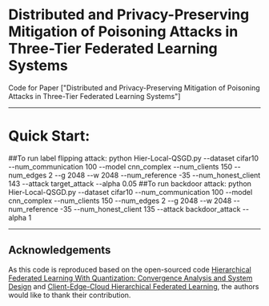 # Distributed and Privacy-Preserving Mitigation of Poisoning Attacks in Three-Tier Federated Learning Systems

Code for Paper ["Distributed and Privacy-Preserving Mitigation of Poisoning
Attacks in Three-Tier Federated Learning Systems"]


---


# Quick Start: 
##To run label flipping attack:
python Hier-Local-QSGD.py --dataset cifar10 --num_communication 100 --model cnn_complex --num_clients 150 --num_edges 2  --g 2048 --w 2048 --num_reference -35 --num_honest_client 143 --attack target_attack --alpha 0.05
##To run backdoor attack:
python Hier-Local-QSGD.py --dataset cifar10 --num_communication 100 --model cnn_complex --num_clients 150 --num_edges 2  --g 2048 --w 2048 --num_reference -35 --num_honest_client 135 --attack backdoor_attack --alpha 1

---


## Acknowledgements
As this code is reproduced based on the open-sourced code [Hierarchical Federated Learning With Quantization: Convergence Analysis and System Design]([https://github.com/csdongxian/ANP_backdoor](https://github.com/LuminLiu/Hier_QSGD)) and [Client-Edge-Cloud Hierarchical Federated Learning]([https://github.com/HanxunH/CognitiveDistillation](https://github.com/LuminLiu/HierFL)), the authors would like to thank their contribution. 
